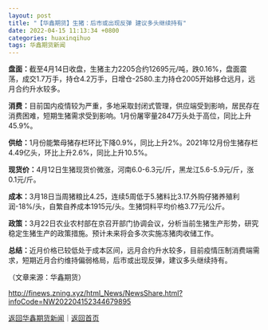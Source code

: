 ```yaml
---
layout: post
title: "【华鑫期货】生猪：后市或出现反弹 建议多头继续持有"
date: 2022-04-15 11:13:34 +0800
categories: huaxinqihuo
tags: 华鑫期货新闻
---
```

<p><strong>盘面：</strong>截至4月14日收盘，生猪主力2205合约12695元/吨，跌0.16%，盘面震荡，成交1.7万手，持仓4.2万手，日增仓-2580.主力持仓2005开始移仓远月，远月合约升水较多。</p>
 <p><strong>消费：</strong>目前国内疫情较为严重，多地采取封闭式管理，供应端受到影响，居民存在消费困难，短期生猪需求受到影响。1月份屠宰量2847万头处于高位，同比上升45.9%。</p>
 <p><strong>供给：</strong>1月份能繁母猪存栏环比下降0.9%，同比上升2%。2021年12月份生猪存栏4.49亿头，环比上升2.6%，同比上升10.5%。</p>
 <p><strong>现货价：</strong>4月12日生猪现货价微涨，河南6.0-6.3元/斤，黑龙江5.6-5.9元/斤，涨0.1元/斤。</p>
 <p><strong>成本：</strong>3月18日当周猪粮比4.25，连续5周低于5.猪料比3.17.外购仔猪养殖利润-18%/头，自繁自养成本1915元/头。生猪饲料平均价格3.77元/公斤。</p>
 <p><strong>政策：</strong>3月22日农业农村部在京召开部门协调会议，分析当前生猪生产形势，研究稳定生猪生产的政策措施。预计未来将会多次实施冻猪肉收储工作。</p>
 <p><strong>总结：</strong>近月价格已较低处于成本区间，远月合约升水较多，目前疫情压制消费端需求，短期近月合约维持偏弱格局，后市或出现反弹，建议多头继续持有。</p><p class="em_media">（文章来源：华鑫期货）</p>

<http://finews.zning.xyz/html_News/NewsShare.html?infoCode=NW202204152344679895>

[返回华鑫期货新闻](//finews.withounder.com/category/huaxinqihuo.html)｜[返回首页](//finews.withounder.com/)
